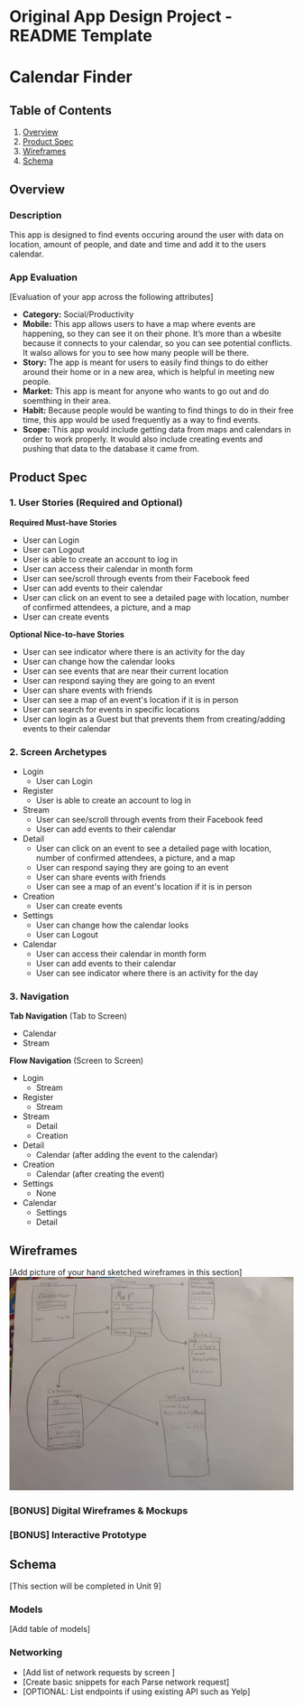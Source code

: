 Original App Design Project - README Template
===

# Calendar Finder

## Table of Contents
1. [Overview](#Overview)
1. [Product Spec](#Product-Spec)
1. [Wireframes](#Wireframes)
2. [Schema](#Schema)

## Overview
### Description
This app is designed to find events occuring around the user with data on location, amount of people, and date and time and add it to the users calendar.

### App Evaluation
[Evaluation of your app across the following attributes]
- **Category:** Social/Productivity
- **Mobile:** This app allows users to have a map where events are happening, so they can see it on their phone. It’s more than a wbesite because it connects to your calendar, so you can see potential conflicts. It walso allows for you to see how many people will be there.
- **Story:** The app is meant for users to easily find things to do either around their home or in a new area, which is helpful in meeting new people. 
- **Market:** This app is meant for anyone who wants to go out and do soemthing in their area.
- **Habit:** Because people would be wanting to find things to do in their free time, this app would be used frequently as a way to find events. 
- **Scope:** This app would include getting data from maps and calendars in order to work properly. It would also include creating events and pushing that data to the database it came from. 

## Product Spec

### 1. User Stories (Required and Optional)

**Required Must-have Stories**

* User can Login
* User can Logout
* User is able to create an account to log in
* User can access their calendar in month form
* User can see/scroll through events from their Facebook feed
* User can add events to their calendar
* User can click on an event to see a detailed page with location, number of confirmed attendees, a picture, and a map
* User can create events

**Optional Nice-to-have Stories**

* User can see indicator where there is an activity for the day
* User can change how the calendar looks
* User can see events that are near their current location
* User can respond saying they are going to an event
* User can share events with friends
* User can see a map of an event's location if it is in person
* User can search for events in specific locations
* User can login as a Guest but that prevents them from creating/adding events to their calendar

### 2. Screen Archetypes

* Login
   * User can Login
* Register
   * User is able to create an account to log in
* Stream
    * User can see/scroll through events from their Facebook feed
    * User can add events to their calendar
* Detail
    * User can click on an event to see a detailed page with location, number of confirmed attendees, a picture, and a map
    * User can respond saying they are going to an event
    * User can share events with friends
    * User can see a map of an event's location if it is in person
* Creation
    * User can create events
* Settings
    * User can change how the calendar looks
    * User can Logout
* Calendar
    * User can access their calendar in month form
    * User can add events to their calendar
    * User can see indicator where there is an activity for the day

### 3. Navigation

**Tab Navigation** (Tab to Screen)

* Calendar
* Stream

**Flow Navigation** (Screen to Screen)

* Login 
   * Stream
* Register
   * Stream
* Stream
    * Detail
    * Creation
* Detail
    * Calendar (after adding the event to the calendar)
* Creation
    * Calendar (after creating the event)
* Settings
    * None
* Calendar
    * Settings
    * Detail

## Wireframes
[Add picture of your hand sketched wireframes in this section]
<img src="https://github.com/janaikam/CalendarApp/blob/master/Calendar%20Wireframe.jpeg?raw=trueA" width=600>


### [BONUS] Digital Wireframes & Mockups

### [BONUS] Interactive Prototype

## Schema 
[This section will be completed in Unit 9]
### Models
[Add table of models]
### Networking
- [Add list of network requests by screen ]
- [Create basic snippets for each Parse network request]
- [OPTIONAL: List endpoints if using existing API such as Yelp]
